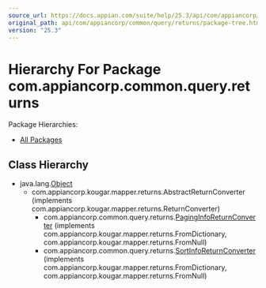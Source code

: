 ```yaml
---
source_url: https://docs.appian.com/suite/help/25.3/api/com/appiancorp/common/query/returns/package-tree.html
original_path: api/com/appiancorp/common/query/returns/package-tree.html
version: "25.3"
---
```


# Hierarchy For Package com.appiancorp.common.query.returns

Package Hierarchies:

-   [All Packages](../../../../../overview-tree.html)

## Class Hierarchy

-   java.lang.[Object](https://docs.oracle.com/en/java/javase/17/docs/api/java.base/java/lang/Object.html "class or interface in java.lang")
    -   com.appiancorp.kougar.mapper.returns.AbstractReturnConverter (implements com.appiancorp.kougar.mapper.returns.ReturnConverter)
        -   com.appiancorp.common.query.returns.[PagingInfoReturnConverter](PagingInfoReturnConverter.html "class in com.appiancorp.common.query.returns") (implements com.appiancorp.kougar.mapper.returns.FromDictionary, com.appiancorp.kougar.mapper.returns.FromNull)
        -   com.appiancorp.common.query.returns.[SortInfoReturnConverter](SortInfoReturnConverter.html "class in com.appiancorp.common.query.returns") (implements com.appiancorp.kougar.mapper.returns.FromDictionary, com.appiancorp.kougar.mapper.returns.FromNull)
